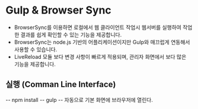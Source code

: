 # Gulp & Browser Sync

- BrowserSync를 이용하면 로컬에서 웹 클라이언트 작업시 웹서버를 실행하여 작업한 결과를 쉽게 확인할 수 있는 기능을 제공합니다.
- BrowserSync는 node.js 기반의 어플리케이션이지만 Gulp와 매끄럽게 연동해서 사용할 수 있습니다.
- LiveReload 모듈 보다 변경 사항이 빠르게 적용되며, 관리자 화면에서 보다 많은 기능을 제공합니다.

## 실행 (Comman Line Interface)
-- npm install
-- gulp
-- 자동으로 기본 화면에 브라우저에 열린다.
